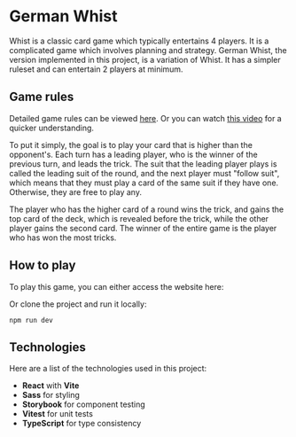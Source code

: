 # German Whist

Whist is a classic card game which typically entertains 4 players. It is a complicated game which involves planning and strategy. German Whist, the version implemented in this project, is a variation of Whist. It has a simpler ruleset and can entertain 2 players at minimum.

## Game rules

Detailed game rules can be viewed [here](https://en.wikipedia.org/wiki/German_whist). Or you can watch [this video](https://www.youtube.com/watch?v=3lEQDjBrZxI&ab_channel=GatherTogetherGames) for a quicker understanding.

To put it simply, the goal is to play your card that is higher than the opponent's. Each turn has a leading player, who is the winner of the previous turn, and leads the trick. The suit that the leading player plays is called the leading suit of the round, and the next player must "follow suit", which means that they must play a card of the same suit if they have one. Otherwise, they are free to play any.

The player who has the higher card of a round wins the trick, and gains the top card of the deck, which is revealed before the trick, while the other player gains the second card. The winner of the entire game is the player who has won the most tricks.

## How to play
To play this game, you can either access the website here:

Or clone the project and run it locally:
```
npm run dev
```

## Technologies
Here are a list of the technologies used in this project:
- **React** with **Vite**
- **Sass** for styling
- **Storybook** for component testing
- **Vitest** for unit tests
- **TypeScript** for type consistency
